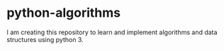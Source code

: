 # python-algorithms
I am creating this repository to learn and implement algorithms and data structures using python 3.
